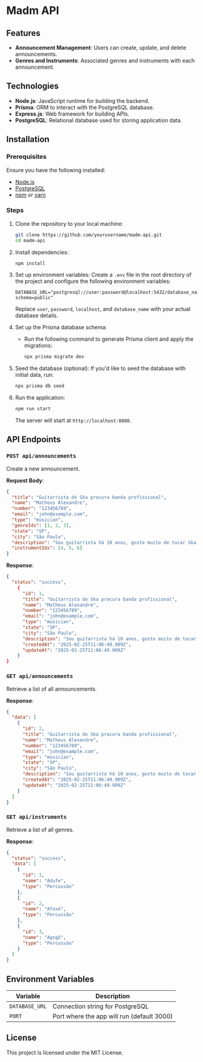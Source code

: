 # Madm API

## Features

- **Announcement Management**: Users can create, update, and delete announcements.
- **Genres and Instruments**: Associated genres and instruments with each announcement.

## Technologies

- **Node.js**: JavaScript runtime for building the backend.
- **Prisma**: ORM to interact with the PostgreSQL database.
- **Express.js**: Web framework for building APIs.
- **PostgreSQL**: Relational database used for storing application data.

## Installation

### Prerequisites

Ensure you have the following installed:

- [Node.js](https://nodejs.org/en/download/)
- [PostgreSQL](https://www.postgresql.org/download/)
- [npm](https://www.npmjs.com/get-npm) or [yarn](https://yarnpkg.com/)

### Steps

1. Clone the repository to your local machine:

   ```bash
   git clone https://github.com/yourusername/madm-api.git
   cd madm-api
   ```

2. Install dependencies:

   ```bash
   npm install
   ```

3. Set up environment variables:
   Create a `.env` file in the root directory of the project and configure the following environment variables:

   ```env
   DATABASE_URL="postgresql://user:password@localhost:5432/database_name?schema=public"
   ```

   Replace `user`, `password`, `localhost`, and `database_name` with your actual database details.

4. Set up the Prisma database schema:

   - Run the following command to generate Prisma client and apply the migrations:
     ```bash
     npx prisma migrate dev
     ```

5. Seed the database (optional):
   If you'd like to seed the database with initial data, run:

   ```bash
   npx prisma db seed
   ```

6. Run the application:

   ```bash
   npm run start
   ```

   The server will start at `http://localhost:8080`.

## API Endpoints

### `POST api/announcements`

Create a new announcement.

**Request Body**:

```json
{
  "title": "Guitarrista de Ska procura banda profissional",
  "name": "Matheus Alexandre",
  "number": "123456789",
  "email": "john@example.com",
  "type": "musician",
  "genreIds": [1, 2, 3],
  "state": "SP",
  "city": "São Paulo",
  "description": "Sou guitarrista há 10 anos, gosto muito de tocar Ska, hardcore e coisas parecidas. Procuro algo sério.",
  "instrumentIds": [4, 5, 6]
}
```

**Response**:

```json
{
  "status": "success",
    {
      "id": 1,
      "title": "Guitarrista de Ska procura banda profissional",
      "name": "Matheus Alexandre",
      "number": "123456789",
      "email": "john@example.com",
      "type": "musician",
      "state": "SP",
      "city": "São Paulo",
      "description": "Sou guitarrista há 10 anos, gosto muito de tocar Ska, hardcore e coisas parecidas. Procuro algo sério.",
      "createdAt": "2025-02-25T11:06:49.909Z",
      "updateAt": "2025-02-25T11:06:49.909Z"
    }
}
```

### `GET api/announcements`

Retrieve a list of all announcements.

**Response**:

```json
{
  "data": [
    {
      "id": 2,
      "title": "Guitarrista de Ska procura banda profissional",
      "name": "Matheus Alexandre",
      "number": "123456789",
      "email": "john@example.com",
      "type": "musician",
      "state": "SP",
      "city": "São Paulo",
      "description": "Sou guitarrista há 10 anos, gosto muito de tocar Ska, hardcore e coisas parecidas. Procuro algo sério.",
      "createdAt": "2025-02-25T11:06:49.909Z",
      "updateAt": "2025-02-25T11:06:49.909Z"
    }
  ]
}
```

### `GET api/instruments`

Retrieve a list of all genres.

**Response**:

```json
{
  "status": "success",
  "data": [
    {
      "id": 1,
      "name": "Adufe",
      "type": "Percussão"
    },
    {
      "id": 2,
      "name": "Afoxé",
      "type": "Percussão"
    },
    {
      "id": 3,
      "name": "Agogô",
      "type": "Percussão"
    }
  ]
}
```

## Environment Variables

| Variable       | Description                                |
| -------------- | ------------------------------------------ |
| `DATABASE_URL` | Connection string for PostgreSQL           |
| `PORT`         | Port where the app will run (default 3000) |

## License

This project is licensed under the MIT License.
